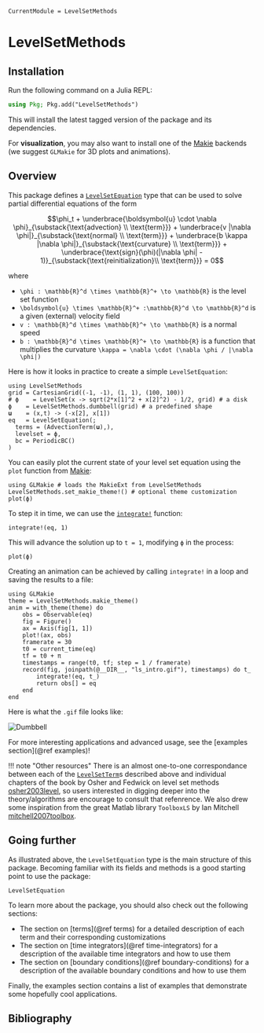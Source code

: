 ```@meta
CurrentModule = LevelSetMethods
```

# LevelSetMethods

## Installation

Run the following command on a Julia REPL:

```julia
using Pkg; Pkg.add("LevelSetMethods")
```

This will install the latest tagged version of the package and its dependencies.

For **visualization**, you may also want to install one of the
[Makie](https://docs.makie.org) backends (we suggest `GLMakie` for 3D plots and animations).

## Overview

This package defines a [`LevelSetEquation`](@ref) type that can be used to solve partial
differential equations of the form

```math
\phi_t + \underbrace{\boldsymbol{u} \cdot \nabla \phi}_{\substack{\text{advection} \\ \text{term}}} + \underbrace{v |\nabla \phi|}_{\substack{\text{normal} \\ \text{term}}} + \underbrace{b \kappa |\nabla \phi|}_{\substack{\text{curvature} \\ \text{term}}} + \underbrace{\text{sign}(\phi)(|\nabla \phi| - 1)}_{\substack{\text{reinitialization}\\ \text{term}}} = 0
```

where

- ``\phi : \mathbb{R}^d \times \mathbb{R}^+ \to \mathbb{R}`` is the level set function
- ``\boldsymbol{u} \times \mathbb{R}^+ :\mathbb{R}^d \to \mathbb{R}^d`` is a given (external) velocity field
- ``v : \mathbb{R}^d \times \mathbb{R}^+ \to \mathbb{R}`` is a normal speed
- ``b : \mathbb{R}^d \times \mathbb{R}^+ \to \mathbb{R}`` is a function that multiplies the curvature ``\kappa =
  \nabla \cdot (\nabla \phi / |\nabla \phi|)``

Here is how it looks in practice to create a simple `LevelSetEquation`:

```@example ls-intro
using LevelSetMethods
grid = CartesianGrid((-1, -1), (1, 1), (100, 100))
# ϕ    = LevelSet(x -> sqrt(2*x[1]^2 + x[2]^2) - 1/2, grid) # a disk
ϕ    = LevelSetMethods.dumbbell(grid) # a predefined shape
𝐮    = (x,t) -> (-x[2], x[1])
eq   = LevelSetEquation(;
  terms = (AdvectionTerm(𝐮),),
  levelset = ϕ,
  bc = PeriodicBC()
)
```

You can easily plot the current state of your level set equation using the `plot` function
from [Makie](https://docs.makie.org):

```@example ls-intro
using GLMakie # loads the MakieExt from LevelSetMethods
LevelSetMethods.set_makie_theme!() # optional theme customization
plot(ϕ)
```

To step it in time, we can use the [`integrate!`](@ref) function:

```@example ls-intro
integrate!(eq, 1)
```

This will advance the solution up to `t = 1`, modifying `ϕ` in the process:

```@example ls-intro
plot(ϕ)
```

Creating an animation can be achieved by calling `integrate!` in a loop and saving the
results to a file:

```@example ls-intro
using GLMakie
theme = LevelSetMethods.makie_theme()
anim = with_theme(theme) do
    obs = Observable(eq)
    fig = Figure()
    ax = Axis(fig[1, 1])
    plot!(ax, obs)
    framerate = 30
    t0 = current_time(eq)
    tf = t0 + π
    timestamps = range(t0, tf; step = 1 / framerate)
    record(fig, joinpath(@__DIR__, "ls_intro.gif"), timestamps) do t_
        integrate!(eq, t_)
        return obs[] = eq
    end
end
```

Here is what the `.gif` file looks like:

![Dumbbell](ls_intro.gif)

For more interesting applications and advanced usage, see the [examples section](@ref
examples)!

!!! note "Other resources"
    There is an almost one-to-one correspondance between each of the [`LevelSetTerm`](@ref)s
    described above and individual chapters of the book by Osher and Fedwick on level set
    methods [osher2003level](@cite), so users interested in digging deeper into the
    theory/algorithms are encourage to consult that refenrence. We also drew some
    inspiration from the great Matlab library `ToolboxLS` by Ian Mitchell
    [mitchell2007toolbox](@cite).

## Going further

As illustrated above, the `LevelSetEquation` type is the main structure of this package.
Becoming familiar with its fields and methods is a good starting point to use the package:

```@docs
LevelSetEquation
```

To learn more about the package, you should also check out the following sections:

- The section on [terms](@ref terms) for a detailed description of each term and their
  corresponding customizations
- The section on [time integrators](@ref time-integrators) for a description of the
  available time integrators and how to use them
- The section on [boundary conditions](@ref boundary-conditions) for a description of the
  available boundary conditions and how to use them

Finally, the examples section contains a list of examples that demonstrate some
hopefully cool applications.

## Bibliography

```@bibliography
```
